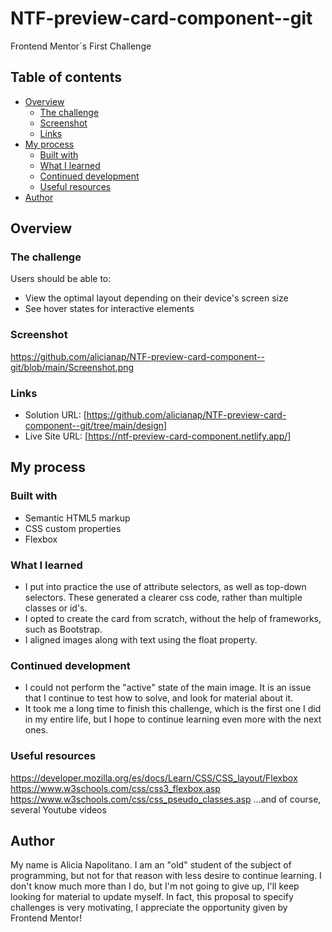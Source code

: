 # NTF-preview-card-component--git
Frontend Mentor´s First Challenge 
## Table of contents
- [Overview](#overview)
  - [The challenge](#the-challenge)
  - [Screenshot](#screenshot)
  - [Links](#links)
- [My process](#my-process)
  - [Built with](#built-with)
  - [What I learned](#what-i-learned)
  - [Continued development](#continued-development)
  - [Useful resources](#useful-resources)
- [Author](#author)

## Overview
### The challenge

Users should be able to:

- View the optimal layout depending on their device's screen size
- See hover states for interactive elements

### Screenshot
https://github.com/alicianap/NTF-preview-card-component--git/blob/main/Screenshot.png

### Links

- Solution URL: [https://github.com/alicianap/NTF-preview-card-component--git/tree/main/design]
- Live Site URL: [https://ntf-preview-card-component.netlify.app/]

## My process
### Built with

- Semantic HTML5 markup
- CSS custom properties
- Flexbox

### What I learned
- I put into practice the use of attribute selectors, as well as top-down selectors. These generated a clearer css code, rather than multiple classes or id's.
- I opted to create the card from scratch, without the help of frameworks, such as Bootstrap.
- I aligned images along with text using the float property.

### Continued development
- I could not perform the "active" state of the main image. It is an issue that I continue to test how to solve, and look for material about it.
- It took me a long time to finish this challenge, which is the first one I did in my entire life, but I hope to continue learning even more with the next ones.

### Useful resources
https://developer.mozilla.org/es/docs/Learn/CSS/CSS_layout/Flexbox
https://www.w3schools.com/css/css3_flexbox.asp
https://www.w3schools.com/css/css_pseudo_classes.asp
...and of course, several Youtube videos

## Author
My name is Alicia Napolitano. 
I am an "old" student of the subject of programming, but not for that reason with less desire to continue learning.
I don't know much more than I do, but I'm not going to give up, I'll keep looking for material to update myself. In fact, this proposal to specify challenges is very motivating, I appreciate the opportunity given by Frontend Mentor!



